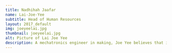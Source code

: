```yaml
---
title: Nadhihah Jaafar
name: Lai-Joe-Yee
subtitle: Head of Human Resources
layout: 2017_default
img: joeyeelai.jpg
thumbnail: joeyeelai.jpg
alt: Picture of Lai Joe Yee
description: A mechatronics engineer in making, Joe Yee believes that incorporating teamwork into working culture is an essential foundation in every organization. Apart from being the ambassador for MSTC 2016, he also serves as a member of Enactus UK Manchester SPOT Finance. He is optimistic that MSTC will be one of the major STEM-based conferences that is highly anticipated in the future.
---
```

